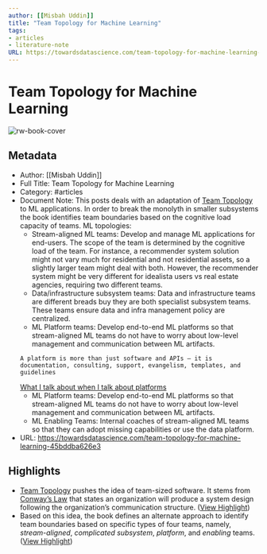 ```yaml
---
author: [[Misbah Uddin]]
title: "Team Topology for Machine Learning"
tags: 
- articles
- literature-note
URL: https://towardsdatascience.com/team-topology-for-machine-learning-45bddba626e3
---
```

# Team Topology for Machine Learning

![rw-book-cover](https://miro.medium.com/max/1200/1*VcGdfLg0pDBXqZiNxPyrPQ.jpeg)

## Metadata
- Author: [[Misbah Uddin]]
- Full Title: Team Topology for Machine Learning
- Category: #articles
- Document Note: This posts deals with an adaptation of [Team Topology](https://teamtopologies.com/book) to ML applications. In order to break the monolyth in smaller subsystems the book identifies team boundaries based on the cognitive load capacity of teams.
   ML topologies:
   - Stream-aligned ML teams: Develop and manage ML applications for end-users. The scope of the team is determined by the cognitive load of the team. For instance, a recommender system solution might not vary much for residential and not residential assets, so a slightly larger team might deal with both. However, the recommender system might be very different for idealista users vs real estate agencies, requiring two different teams.
   - Data/infrastructure subsystem teams: Data and infrastructure teams are different breads buy they are both specialist subsystem teams. These teams ensure data and infra management policy are centralized.
   - ML Platform teams: Develop end-to-end ML platforms so that stream-aligned ML teams do not have to worry about low-level management and communication between ML artifacts. 
   ```
   A platform is more than just software and APIs — it is documentation, consulting, support, evangelism, templates, and guidelines
   ```
   [What I talk about when I talk about platforms](https://martinfowler.com/articles/talk-about-platforms.html)
   - ML Platform teams: Develop end-to-end ML platforms so that stream-aligned ML teams do not have to worry about low-level management and communication between ML artifacts. 
   - ML Enabling Teams: Internal coaches of stream-aligned ML teams so that they can adopt missing capabilities or use the data platform.
- URL: https://towardsdatascience.com/team-topology-for-machine-learning-45bddba626e3

## Highlights
- [Team Topology](https://teamtopologies.com/book) pushes the idea of team-sized software. It stems from [Conway’s Law](https://en.wikipedia.org/wiki/Conway%27s_law) that states an organization will produce a system design following the organization’s communication structure. ([View Highlight](https://read.readwise.io/read/01gs3nn5k2yx36hzrqt1rycxb6))
- Based on this idea, the book defines an alternate approach to identify team boundaries based on specific types of four teams, namely, *stream-aligned*, *complicated subsystem*, *platform*, and *enabling* teams. ([View Highlight](https://read.readwise.io/read/01gs3nnhv826ypybpx83t1h7g4))
